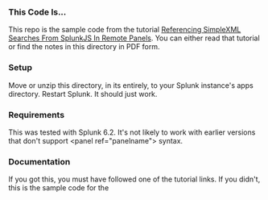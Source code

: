 ### This Code Is...

This repo is the sample code from the tutorial [Referencing SimpleXML
Searches From SplunkJS In Remote
Panels](http://elfsternberg.com/2015/09/06/splunk-splunkjs-simplexml1).
You can either read that tutorial or find the notes in this directory
in PDF form.

### Setup

Move or unzip this directory, in its entirely, to your Splunk
instance's apps directory.  Restart Splunk.  It should just work.

### Requirements

This was tested with Splunk 6.2.  It's not likely to work with earlier
versions that don't support &lt;panel ref="panelname"&gt; syntax.

### Documentation

If you got this, you must have followed one of the tutorial links.
If you didn't, this is the sample code for the